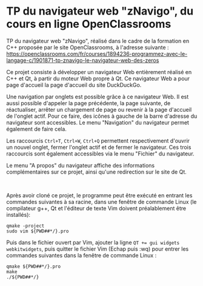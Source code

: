 # TP du navigateur web "zNavigo", du cours en ligne OpenClassrooms

TP du navigateur web "zNavigo", réalisé dans le cadre de la formation en C++ proposée par le
site OpenClassrooms, à l'adresse suivante : https://openclassrooms.com/fr/courses/1894236-programmez-avec-le-langage-c/1901871-tp-znavigo-le-navigateur-web-des-zeros

Ce projet consiste à développer un navigateur Web entièrement réalisé en C++ et Qt, à partir
du moteur Web propre à Qt.
Ce navigateur Web a pour page d'accueil la page d'accueil du site DuckDuckGo.


Une navigation par onglets est possible grâce à ce navigateur Web. Il est aussi possible
d'appeler la page précédente, la page suivante, de réactualiser, arrêter un chargement de page
ou revenir à la page d'accueil de l'onglet actif. Pour ce faire, des icônes à gauche
de la barre d'adresse du navigateur sont accessibles. Le menu "Navigation" du
navigateur permet également de faire cela.

Les raccourcis `Ctrl+T`, `Ctrl+W`, `Ctrl+Q` permettent respectivement d'ouvrir un nouvel
onglet, fermer l'onglet actif et de fermer le navigateur. Ces trois raccourcis sont
également accessibles via le menu "Fichier" du navigateur.

Le menu "A propos" du navigateur affiche des informations complémentaires sur ce projet,
ainsi qu'une redirection sur le site de Qt.

<br />

Après avoir cloné ce projet, le programme peut être exécuté en entrant les commandes suivantes
à sa racine, dans une fenêtre de commande Linux (le compilateur g++, Qt et l'éditeur de texte Vim
doivent préalablement être installés):
```
qmake -project
sudo vim ${PWD##*/}.pro
```
Puis dans le fichier ouvert par Vim, ajouter la ligne `QT += gui widgets webkitwidgets`, puis quitter
le fichier Vim (Echap puis :wq) pour entrer les commandes suivantes dans la fenêtre de commande Linux :
```
qmake ${PWD##*/}.pro
make
./${PWD##*/}
```
